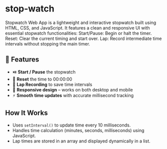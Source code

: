 # stop-watch
Stopwatch Web App is a lightweight and interactive stopwatch built using HTML, CSS, and JavaScript. It features a clean and responsive UI with essential stopwatch functionalities:  Start/Pause: Begin or halt the timer.  Reset: Clear the current timing and start over.  Lap: Record intermediate time intervals without stopping the main timer.

## 🚀 Features

- ⏯️ **Start / Pause** the stopwatch
- 🔄 **Reset** the time to 00:00:00
- 📍 **Lap Recording** to save time intervals
- 📱 **Responsive design** – works on both desktop and mobile
- ⚡ **Smooth time updates** with accurate millisecond tracking

## How It Works

- Uses `setInterval()` to update time every 10 milliseconds.
- Handles time calculation (minutes, seconds, milliseconds) using JavaScript.
- Lap times are stored in an array and displayed dynamically in a list.
